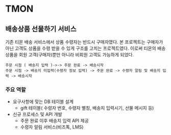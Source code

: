 # TMON

## 배송상품 선물하기 서비스

기존 티몬 배송 서비스에서 상품 수령자는 반드시 구매자였다. 본 프로젝트는  구매자가 아닌 고객도 상품을 수령 받을 수 있게 구조를 고치는 프로젝트였다. 이로써 티몬의 배송 상품을 회원 고객(구매자)뿐만 아니라 비회원 고객도 가능하게 되었다. 


```
주문 시점 ( 배송지 입력 )->-> 주문 완료 -> 배송시작
주문 시점 -> 배송지 미입력(수령자 정보 입력) -> 주문 완료 -> 수령자 알림 및 배송지 입력 -> 배송시작 
```


### 주요 역할

* 요구사항에 맞는 DB 테이블 설계
	* gift 테이블( 수령자 번호, 수령자 별칭, 배송지 입력시기, 선물 메시지 등)
* 신규 프로세스 및 API 개발
	* 주문 완료 이후 배송지 입력 API 제공 
	* 수령자 알림 서비스(비즈톡, LMS)


 
<!--stackedit_data:
eyJoaXN0b3J5IjpbLTExNDcyOTY1MDUsLTEzMjk3NjIyMzMsLT
g3MjA2MjA2OCw2MjYyMjE4MDAsMTYzNTE3MDIsLTU1MzY3MDM4
Nl19
-->